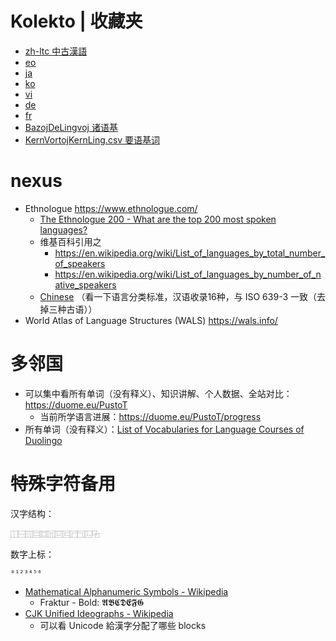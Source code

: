 # Kolekto | 收藏夹

- [zh-ltc 中古漢語](./400-zh-ltc-中漢-MezaĈinaFonologio.md)
- [eo](./400-eo-冀-Esperanto.md)
- [ja](./400-ja-日-Japana.md)
- [ko](./400-ko-韓-Korean.md)
- [vi](./400-vi-越-Vjetnama.md)
- [de](./400-de-德-Germana.md)
- [fr](./400-fr-法-Franca.md)
- [BazojDeLingvoj 诸语基](./407.1-諸基-BazojDeLingvoj.md)
- [KernVortojKernLing.csv 要语基词](./407.1-KernVortoj/KernVortojKernLing.csv)

# nexus

- Ethnologue https://www.ethnologue.com/
    - [The Ethnologue 200 - What are the top 200 most spoken languages?](https://www.ethnologue.com/guides/ethnologue200)
    - 维基百科引用之
        - https://en.wikipedia.org/wiki/List_of_languages_by_total_number_of_speakers
        - https://en.wikipedia.org/wiki/List_of_languages_by_number_of_native_speakers
    - [Chinese](https://www.ethnologue.com/subgroups/chinese) （看一下语言分类标准，汉语收录16种，与 ISO 639-3 一致（去掉三种古语））
- World Atlas of Language Structures (WALS) https://wals.info/

# 多邻国

- 可以集中看所有单词（没有释义）、知识讲解、个人数据、全站对比： https://duome.eu/PustoT
    - 当前所学语言进展：https://duome.eu/PustoT/progress
- 所有单词（没有释义）：[List of Vocabularies for Language Courses of Duolingo](https://forum.duolingo.com/comment/31074292)

# 特殊字符备用

汉字结构：

```
⿰⿱⿲⿳⿴⿵⿶⿷⿸⿹⿺⿻
```

数字上标：

```
⁰¹²³⁴⁵⁶
```

- [Mathematical Alphanumeric Symbols - Wikipedia](https://en.wikipedia.org/wiki/Mathematical_Alphanumeric_Symbols)
    - Fraktur - Bold: 𝕬𝕭𝕮𝕯𝕰𝕱𝕲
- [CJK Unified Ideographs - Wikipedia](https://en.wikipedia.org/wiki/CJK_Unified_Ideographs)
    - 可以看 Unicode 給漢字分配了哪些 blocks
